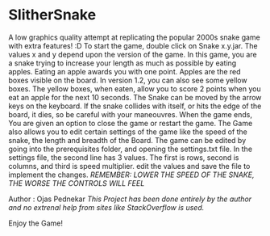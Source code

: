 # SlitherSnake

A low graphics quality attempt at replicating the popular 2000s snake game with extra features! :D
To start the game, double click on Snake x.y.jar. The values x and y depend upon the version of the game.
In this game, you are a snake trying to increase your length as much as possible by eating apples.
Eating an apple awards you with one point.
Apples are the red boxes visible on the board. In version 1.2, you can also see some yellow boxes.
The yellow boxes, when eaten, allow you to score 2 points when you eat an apple for the next 10 seconds.
The Snake can be moved by the arrow keys on the keyboard.
If the snake collides with itself, or hits the edge of the board, it dies, so be careful with your maneouvres.
When the game ends, You are given an option to close the game or restart the game.
The Game also allows you to edit certain settings of the game like the speed of the snake, the length and breadth 
of the Board.
The game can be edited by going into the prerequisites folder, and opening the settings.txt file.
In the settings file, the second line has 3 values. The first is rows, second is columns, and third is
speed multiplier. edit the values and save the file to implement the changes.
*REMEMBER: LOWER THE SPEED OF THE SNAKE, THE WORSE THE CONTROLS WILL FEEL*

Author : Ojas Pednekar
*This Project has been done entirely by the author and no extrenal help from sites like StackOverflow is used.*

Enjoy the Game!
